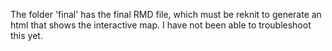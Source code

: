  The folder 'final' has the final RMD file, which must be reknit to generate an html that shows the interactive map. I have not been able to troubleshoot this yet. 
